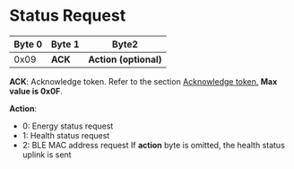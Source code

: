 # Status Request

|  Byte 0 |  Byte 1  |  Byte2      |
|---------|----------|-------------|
|  0x09   |  **ACK** |  **Action (optional)** |

 **ACK**: Acknowledge token. Refer to the section [Acknowledge token.](/AbeewayRefGuide/downlink-messages/ack-token/readme.md) **Max value is 0x0F**.

**Action**:

-   0: Energy status request
-   1: Health status request
-   2: BLE MAC address request
 If **action** byte is omitted, the health status uplink is sent